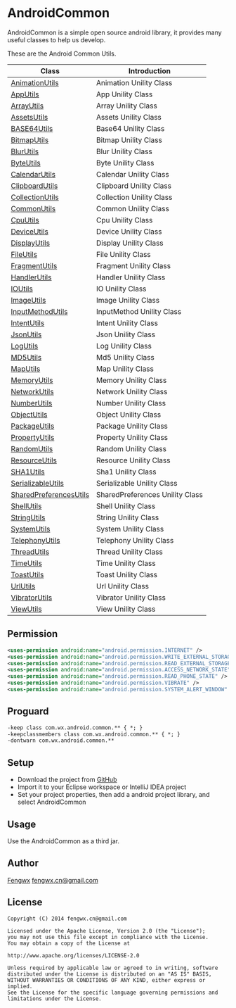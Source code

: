 AndroidCommon
==
AndroidCommon is a simple open source android library, it provides many useful classes to help us develop.

These are the Android Common Utils.

|Class|Introduction|
| ------ | ------------ |
|[AnimationUtils][1]|Animation Unility Class|
|[AppUtils][2]|App Unility Class|
|[ArrayUtils][3]|Array Unility Class|
|[AssetsUtils][4]|Assets Unility Class|
|[BASE64Utils][5]|Base64 Unility Class|
|[BitmapUtils][6]|Bitmap Unility Class|
|[BlurUtils][7]|Blur Unility Class|
|[ByteUtils][8]|Byte Unility Class|
|[CalendarUtils][9]|Calendar Unility Class|
|[ClipboardUtils][10]|Clipboard Unility Class|
|[CollectionUtils][11]|Collection Unility Class|
|[CommonUtils][12]|Common Unility Class|
|[CpuUtils][13]|Cpu Unility Class|
|[DeviceUtils][14]|Device Unility Class|
|[DisplayUtils][15]|Display Unility Class|
|[FileUtils][16]|File Unility Class|
|[FragmentUtils][17]|Fragment Unility Class|
|[HandlerUtils][18]|Handler Unility Class|
|[IOUtils][19]|IO Unility Class|
|[ImageUtils][20]|Image Unility Class|
|[InputMethodUtils][21]|InputMethod Unility Class|
|[IntentUtils][22]|Intent Unility Class|
|[JsonUtils][23]|Json Unility Class|
|[LogUtils][24]|Log Unility Class|
|[MD5Utils][25]|Md5 Unility Class|
|[MapUtils][26]|Map Unility Class|
|[MemoryUtils][27]|Memory Unility Class|
|[NetworkUtils][28]|Network Unility Class|
|[NumberUtils][29]|Number Unility Class|
|[ObjectUtils][30]|Object Unility Class|
|[PackageUtils][31]|Package Unility Class|
|[PropertyUtils][32]|Property Unility Class|
|[RandomUtils][33]|Random Unility Class|
|[ResourceUtils][34]|Resource Unility Class|
|[SHA1Utils][35]|Sha1 Unility Class|
|[SerializableUtils][36]|Serializable Unility Class|
|[SharedPreferencesUtils][37]|SharedPreferences Unility Class|
|[ShellUtils][38]|Shell Unility Class|
|[StringUtils][39]|String Unility Class|
|[SystemUtils][40]|System Unility Class|
|[TelephonyUtils][41]|Telephony Unility Class|
|[ThreadUtils][42]|Thread Unility Class|
|[TimeUtils][43]|Time Unility Class|
|[ToastUtils][44]|Toast Unility Class|
|[UrlUtils][45]|Url Unility Class|
|[VibratorUtils][46]|Vibrator Unility Class|
|[ViewUtils][47]|View Unility Class|

Permission
--

```xml
<uses-permission android:name="android.permission.INTERNET" />
<uses-permission android:name="android.permission.WRITE_EXTERNAL_STORAGE" />
<uses-permission android:name="android.permission.READ_EXTERNAL_STORAGE" />
<uses-permission android:name="android.permission.ACCESS_NETWORK_STATE" />
<uses-permission android:name="android.permission.READ_PHONE_STATE" />
<uses-permission android:name="android.permission.VIBRATE" />
<uses-permission android:name="android.permission.SYSTEM_ALERT_WINDOW" />
```

Proguard
--

``` xml
-keep class com.wx.android.common.** { *; }
-keepclassmembers class com.wx.android.common.** { *; }
-dontwarn com.wx.android.common.**
```

Setup
--
* Download the project from [GitHub](https://github.com/ifwx/AndroidCommon.git)
* Import it to your Eclipse workspace or IntelliJ IDEA project
* Set your project properties, then add a android project library, and select AndroidCommon

Usage
--
Use the AndroidCommon as a third jar.

Author
--
[Fengwx][48] fengwx.cn@gmail.com

License
--
    Copyright (C) 2014 fengwx.cn@gmail.com

    Licensed under the Apache License, Version 2.0 (the "License");
    you may not use this file except in compliance with the License.
    You may obtain a copy of the License at
    
    http://www.apache.org/licenses/LICENSE-2.0
    
    Unless required by applicable law or agreed to in writing, software
    distributed under the License is distributed on an "AS IS" BASIS,
    WITHOUT WARRANTIES OR CONDITIONS OF ANY KIND, either express or implied.
    See the License for the specific language governing permissions and
    limitations under the License.


[1]: https://github.com/ifwx/AndroidCommon/blob/master/app/src/main/java/com/wx/android/common/util/AnimationUtils.java
[2]: https://github.com/ifwx/AndroidCommon/blob/master/app/src/main/java/com/wx/android/common/util/AppUtils.java
[3]: https://github.com/ifwx/AndroidCommon/blob/master/app/src/main/java/com/wx/android/common/util/ArrayUtils.java
[4]: https://github.com/ifwx/AndroidCommon/blob/master/app/src/main/java/com/wx/android/common/util/AssetsUtils.java
[5]: https://github.com/ifwx/AndroidCommon/blob/master/app/src/main/java/com/wx/android/common/util/BASE64Utils.java
[6]: https://github.com/ifwx/AndroidCommon/blob/master/app/src/main/java/com/wx/android/common/util/BitmapUtils.java
[7]: https://github.com/ifwx/AndroidCommon/blob/master/app/src/main/java/com/wx/android/common/util/BlurUtils.java
[8]: https://github.com/ifwx/AndroidCommon/blob/master/app/src/main/java/com/wx/android/common/util/ByteUtils.java
[9]: https://github.com/ifwx/AndroidCommon/blob/master/app/src/main/java/com/wx/android/common/util/CalendarUtils.java
[10]: https://github.com/ifwx/AndroidCommon/blob/master/app/src/main/java/com/wx/android/common/util/ClipboardUtils.java
[11]: https://github.com/ifwx/AndroidCommon/blob/master/app/src/main/java/com/wx/android/common/util/CollectionUtils.java
[12]: https://github.com/ifwx/AndroidCommon/blob/master/app/src/main/java/com/wx/android/common/util/CommonUtils.java
[13]: https://github.com/ifwx/AndroidCommon/blob/master/app/src/main/java/com/wx/android/common/util/CpuUtils.java
[14]: https://github.com/ifwx/AndroidCommon/blob/master/app/src/main/java/com/wx/android/common/util/DeviceUtils.java
[15]: https://github.com/ifwx/AndroidCommon/blob/master/app/src/main/java/com/wx/android/common/util/DisplayUtils.java
[16]: https://github.com/ifwx/AndroidCommon/blob/master/app/src/main/java/com/wx/android/common/util/FileUtils.java
[17]: https://github.com/ifwx/AndroidCommon/blob/master/app/src/main/java/com/wx/android/common/util/FragmentUtils.java
[18]: https://github.com/ifwx/AndroidCommon/blob/master/app/src/main/java/com/wx/android/common/util/HandlerUtils.java
[19]: https://github.com/ifwx/AndroidCommon/blob/master/app/src/main/java/com/wx/android/common/util/IOUtils.java
[20]: https://github.com/ifwx/AndroidCommon/blob/master/app/src/main/java/com/wx/android/common/util/ImageUtils.java
[21]: https://github.com/ifwx/AndroidCommon/blob/master/app/src/main/java/com/wx/android/common/util/InputMethodUtils.java
[22]: https://github.com/ifwx/AndroidCommon/blob/master/app/src/main/java/com/wx/android/common/util/IntentUtils.java
[23]: https://github.com/ifwx/AndroidCommon/blob/master/app/src/main/java/com/wx/android/common/util/JsonUtils.java
[24]: https://github.com/ifwx/AndroidCommon/blob/master/app/src/main/java/com/wx/android/common/util/LogUtils.java
[25]: https://github.com/ifwx/AndroidCommon/blob/master/app/src/main/java/com/wx/android/common/util/MD5Utils.java
[26]: https://github.com/ifwx/AndroidCommon/blob/master/app/src/main/java/com/wx/android/common/util/MapUtils.java
[27]: https://github.com/ifwx/AndroidCommon/blob/master/app/src/main/java/com/wx/android/common/util/MemoryUtils.java
[28]: https://github.com/ifwx/AndroidCommon/blob/master/app/src/main/java/com/wx/android/common/util/NetworkUtils.java
[29]: https://github.com/ifwx/AndroidCommon/blob/master/app/src/main/java/com/wx/android/common/util/NumberUtils.java
[30]: https://github.com/ifwx/AndroidCommon/blob/master/app/src/main/java/com/wx/android/common/util/ObjectUtils.java
[31]: https://github.com/ifwx/AndroidCommon/blob/master/app/src/main/java/com/wx/android/common/util/PackageUtils.java
[32]: https://github.com/ifwx/AndroidCommon/blob/master/app/src/main/java/com/wx/android/common/util/PropertyUtils.java
[33]: https://github.com/ifwx/AndroidCommon/blob/master/app/src/main/java/com/wx/android/common/util/RandomUtils.java
[34]: https://github.com/ifwx/AndroidCommon/blob/master/app/src/main/java/com/wx/android/common/util/ResourceUtils.java
[35]: https://github.com/ifwx/AndroidCommon/blob/master/app/src/main/java/com/wx/android/common/util/SHA1Utils.java
[36]: https://github.com/ifwx/AndroidCommon/blob/master/app/src/main/java/com/wx/android/common/util/SerializableUtils.java
[37]: https://github.com/ifwx/AndroidCommon/blob/master/app/src/main/java/com/wx/android/common/util/SharedPreferencesUtils.java
[38]: https://github.com/ifwx/AndroidCommon/blob/master/app/src/main/java/com/wx/android/common/util/ShellUtils.java
[39]: https://github.com/ifwx/AndroidCommon/blob/master/app/src/main/java/com/wx/android/common/util/StringUtils.java
[40]: https://github.com/ifwx/AndroidCommon/blob/master/app/src/main/java/com/wx/android/common/util/SystemUtils.java
[41]: https://github.com/ifwx/AndroidCommon/blob/master/app/src/main/java/com/wx/android/common/util/TelephonyUtils.java
[42]: https://github.com/ifwx/AndroidCommon/blob/master/app/src/main/java/com/wx/android/common/util/ThreadUtils.java
[43]: https://github.com/ifwx/AndroidCommon/blob/master/app/src/main/java/com/wx/android/common/util/TimeUtils.java
[44]: https://github.com/ifwx/AndroidCommon/blob/master/app/src/main/java/com/wx/android/common/util/ToastUtils.java
[45]: https://github.com/ifwx/AndroidCommon/blob/master/app/src/main/java/com/wx/android/common/util/UrlUtils.java
[46]: https://github.com/ifwx/AndroidCommon/blob/master/app/src/main/java/com/wx/android/common/util/VibratorUtils.java
[47]: https://github.com/ifwx/AndroidCommon/blob/master/app/src/main/java/com/wx/android/common/util/ViewUtils.java
[48]: http://ifwx.github.io

